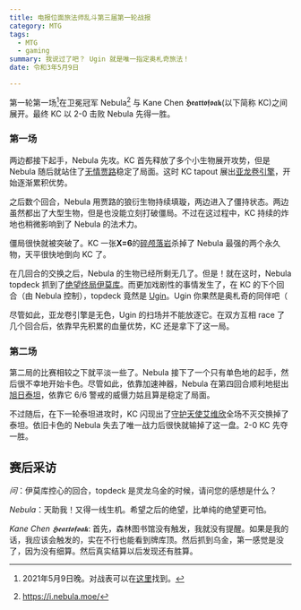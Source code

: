 ```yaml
---
title: 电报位面旅法师乱斗第三届第一轮战报
category: MTG
tags:
  - MTG
  - gaming
summary: 我说过了吧？ Ugin 就是唯一指定奥札奇旅法！
date: 令和3年5月9日 

---
```


第一轮第一场[^0]在卫冕冠军 Nebula[^1] 与 Kane Chen 𝕳𝖊𝖆𝖗𝖙𝖔𝖋𝖔𝖆𝖐(以下简称 KC)之间展开。最终 KC 以 2-0 击败 Nebula 先得一胜。

### 第一场

两边都接下起手，Nebula 先攻。KC 首先释放了多个小生物展开攻势，但是 Nebula 随后就站住了[无情贾路](https://scryfall.com/card/isd/181/garruk-relentless-garruk-the-veil-cursed)稳定了局面。这时 KC tapout 展出[亚龙卷引擎](https://scryfall.com/card/2xm/308/wurmcoil-engine)，开始逐渐累积优势。

之后数个回合，Nebula 用贾路的狼衍生物持续填璇，两边进入了僵持状态。两边虽然都出了大型生物，但是也没能立刻打破僵局。不过在这过程中，KC 持续的炸地也稍微影响到了 Nebula 的法术力。

僵局很快就被突破了。KC 一张**X=6**的[碎颅落岩](https://scryfall.com/card/znr/161/shatterskull-smashing-shatterskull-the-hammer-pass)杀掉了 Nebula 最强的两个永久物，天平很快地倒向 KC 了。

在几回合的交换之后，Nebula 的生物已经所剩无几了。但是！就在这时，Nebula topdeck 抓到了[绝望终局伊莫库](https://scryfall.com/card/emn/6/emrakul-the-promised-end)。而更加戏剧性的事情发生了，在 KC 的下个回合（由 Nebula 控制），topdeck 竟然是 [Ugin](https://scryfall.com/card/m21/1/ugin-the-spirit-dragon)。Ugin 你果然是奥札奇的同伴吧（

尽管如此，亚龙卷引擎是无色，Ugin 的扫场并不能放逐它。在双方互相 race 了几个回合后，依靠早先积累的血量优势，KC 还是拿下了这一局。

### 第二场

第二局的比赛相较之下就平淡一些了。Nebula 接下了一个只有单色地的起手，然后很不幸地开始卡色。尽管如此，依靠加速神器，Nebula 在第四回合顺利地挺出[旭日泰坦](https://scryfall.com/card/c21/106/sun-titan)，依靠它 6/6 警戒的威慑力姑且算是稳定了局面。

不过随后，在下一轮泰坦进攻时，KC 闪现出了[守护天使艾维欣](https://scryfall.com/card/m15/3/avacyn-guardian-angel)全场不灭交换掉了泰坦。依旧卡色的 Nebula 失去了唯一战力后很快就输掉了这一盘。2-0 KC 先夺一胜。

## 赛后采访

*问*：伊莫库控心的回合，topdeck 是灵龙乌金的时候，请问您的感想是什么？

*Nebula*：天助我！又得一线生机。希望之后的绝望，比单纯的绝望更可怕。

*Kane Chen 𝕳𝖊𝖆𝖗𝖙𝖔𝖋𝖔𝖆𝖐*: 首先，森林图书馆没有触发，我就没有提醒。如果是我的话，我应该会触发的，实在不行也能看到牌库顶。然后抓到乌金，第一感觉是没了，因为没有细算。然后真实结算以后发现还有胜算。

[^0]: 2021年5月9日晚。对战表可以在[这里](https://challonge.com/zh_CN/krm3y5q9)找到。

[^1]: https://i.nebula.moe/